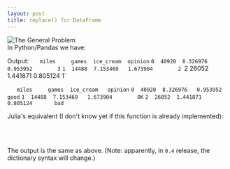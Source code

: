 ```yaml
---
layout: post
title: replace() for DataFrame
---
```


<div dir="ltr" style="text-align: left;" trbidi="on">
<div dir="ltr" style="text-align: left;" trbidi="on">
<img alt="The General Problem" src="http://imgs.xkcd.com/comics/the_general_problem.png" /><br />
In Python/Pandas we have:

<script src="https://gist.github.com/aflyax/29fbce693d198040cd68.js"></script>
Output:
`   miles     games  ice_cream  opinion`
`0  40920  8.326976   0.953952        3`
`1  14488  7.153469   1.673904        2
`2  26052  1.441871   0.805124        1`

`   miles     games  ice_cream   opinion`
`0  40920  8.326976   0.953952      good`
`1  14488  7.153469   1.673904        OK`
`2  26052  1.441871   0.805124       bad`

Julia's equivalent (I don't know yet if this function is already implemented):<br />
<br />
<script src="https://gist.github.com/aflyax/23dfcfcedc53e44026f0.js"></script><br />
The output is the same as above. (Note: apparently, in <code>0.4</code> release, the dictionary syntax will change.)</div>
